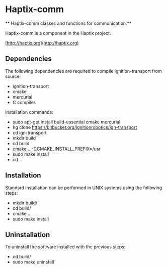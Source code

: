# Haptix-comm

** Haptix-comm classes and functions for communication.**

Haptix-comm is a component in the Haptix project.

  [http://haptix.org](http://haptix.org)

## Dependencies

The following dependencies are required to compile ignition-transport from
source:

 - ignition-transport
 - cmake
 - mercurial
 - C compiler.

Installation commands:
 - sudo apt-get install build-essential cmake mercurial
 - hg clone https://bitbucket.org/ignitionrobotics/ign-transport
 - cd ign-transport
 - mkdir build
 - cd build
 - cmake .. -DCMAKE_INSTALL_PREFIX=/usr
 - sudo make install
 - cd ..

## Installation

Standard installation can be performed in UNIX systems using the following
steps:

 - mkdir build/
 - cd build/
 - cmake ..
 - sudo make install

## Uninstallation

To uninstall the software installed with the previous steps:

 - cd build/
 - sudo make uninstall